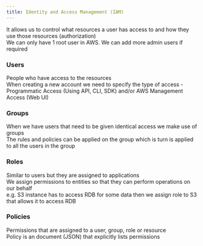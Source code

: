 ```yaml
---
title: Identity and Access Management (IAM)
---
```


It allows us to control what resources a user has access to and how they use those resources (authorization)  
We can only have 1 root user in AWS. We can add more admin users if required

### Users

People who have access to the resources  
When creating a new account we need to specify the type of access - Programmatic   Access (Using API, CLI, SDK) and/or AWS Management Access (Web UI)

### Groups

When we have users that need to be given identical access we make use of groups  
The rules and policies can be applied on the group which is turn is applied to all the users in the group

### Roles

Similar to users but they are assigned to applications  
We assign permissions to entities so that they can perform operations on our behalf  
e.g. S3 instance has to access RDB for some data then we assign role to S3 that allows it to access RDB

### Policies

Permissions that are assigned to a user, group, role or resource  
Policy is an document (JSON) that explicitly lists permissions